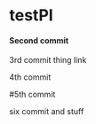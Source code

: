 # testPI


#### Second commit
 
3rd commit thing link

4th commit

#5th commit 

six commit and stuff
